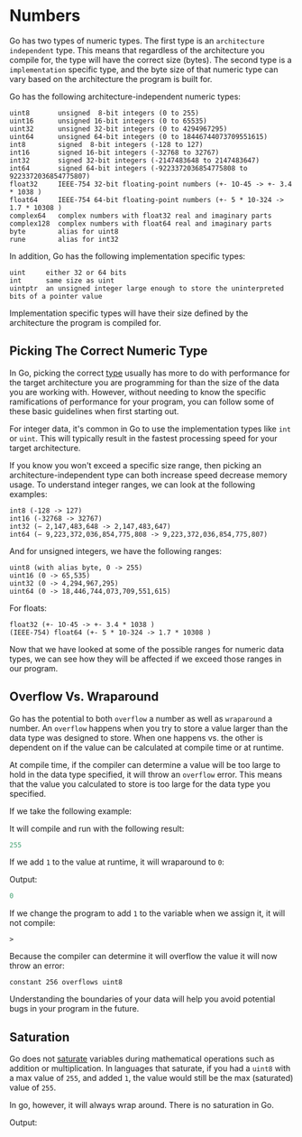 # Numbers

Go has two types of numeric types. The first type is an `architecture independent` type. This means that regardless of the architecture you compile for, the type will have the correct size (bytes). The second type is a `implementation` specific type, and the byte size of that numeric type can vary based on the architecture the program is built for.

Go has the following architecture-independent numeric types:

```text
uint8       unsigned  8-bit integers (0 to 255)
uint16      unsigned 16-bit integers (0 to 65535)
uint32      unsigned 32-bit integers (0 to 4294967295)
uint64      unsigned 64-bit integers (0 to 18446744073709551615)
int8        signed  8-bit integers (-128 to 127)
int16       signed 16-bit integers (-32768 to 32767)
int32       signed 32-bit integers (-2147483648 to 2147483647)
int64       signed 64-bit integers (-9223372036854775808 to 9223372036854775807)
float32     IEEE-754 32-bit floating-point numbers (+- 1O-45 -> +- 3.4 * 1038 )
float64     IEEE-754 64-bit floating-point numbers (+- 5 * 10-324 -> 1.7 * 10308 )
complex64   complex numbers with float32 real and imaginary parts
complex128  complex numbers with float64 real and imaginary parts
byte        alias for uint8
rune        alias for int32
```

In addition, Go has the following implementation specific types:

```text
uint     either 32 or 64 bits
int      same size as uint
uintptr  an unsigned integer large enough to store the uninterpreted bits of a pointer value
```

Implementation specific types will have their size defined by the architecture the program is compiled for.

## Picking The Correct Numeric Type

In Go, picking the correct [type](https://golang.org/ref/spec#Types) usually has more to do with performance for the target architecture you are programming for than the size of the data you are working with. However, without needing to know the specific ramifications of performance for your program, you can follow some of these basic guidelines when first starting out.

For integer data, it's common in Go to use the implementation types like `int` or `uint`. This will typically result in the fastest processing speed for your target architecture.

If you know you won't exceed a specific size range, then picking an architecture-independent type can both increase speed decrease memory usage. To understand integer ranges, we can look at the following examples:

```text
int8 (-128 -> 127)
int16 (-32768 -> 32767)
int32 (− 2,147,483,648 -> 2,147,483,647)
int64 (− 9,223,372,036,854,775,808 -> 9,223,372,036,854,775,807)
```

And for unsigned integers, we have the following ranges:

```text
uint8 (with alias byte, 0 -> 255)
uint16 (0 -> 65,535)
uint32 (0 -> 4,294,967,295)
uint64 (0 -> 18,446,744,073,709,551,615)
```

For floats:

```text
float32 (+- 1O-45 -> +- 3.4 * 1038 )
(IEEE-754) float64 (+- 5 * 10-324 -> 1.7 * 10308 )
```

Now that we have looked at some of the possible ranges for numeric data types, we can see how they will be affected if we exceed those ranges in our program.

## Overflow Vs. Wraparound

Go has the potential to both `overflow` a number as well as `wraparound` a number. An `overflow` happens when you try to store a value larger than the data type was designed to store. When one happens vs. the other is dependent on if the value can be calculated at compile time or at runtime.

At compile time, if the compiler can determine a value will be too large to hold in the data type specified, it will throw an `overflow` error. This means that the value you calculated to store is too large for the data type you specified.

If we take the following example:

<code src="src/numbers/maxuint8/main.go" snippet="main"></code>

It will compile and run with the following result:

```go
255
```

If we add `1` to the value at runtime, it will wraparound to `0`:

<code src="src/numbers/maxuint8/main.go" snippet="plus"></code>

Output:

```go
0
```

If we change the program to add `1` to the variable when we assign it, it will not compile:

<code src="src/numbers/maxuint8-overflow/main.go" snippet="main">></code>

Because the compiler can determine it will overflow the value it will now throw an error:

```text
constant 256 overflows uint8
```

Understanding the boundaries of your data will help you avoid potential bugs in your program in the future.

## Saturation

Go does not [saturate](https://en.wikipedia.org/wiki/Saturation_arithmetic) variables during mathematical operations such as addition or multiplication. In languages that saturate, if you had a `uint8` with a max value of `255`, and added `1`, the value would still be the max (saturated) value of `255`.

In go, however, it will always wrap around. There is no saturation in Go.

<code src="src/numbers/maxuint8-saturation/main.go" snippet="main"></code>

Output:

<code src="src/numbers/maxuint8-saturation/main.go" snippet="output"></code>
